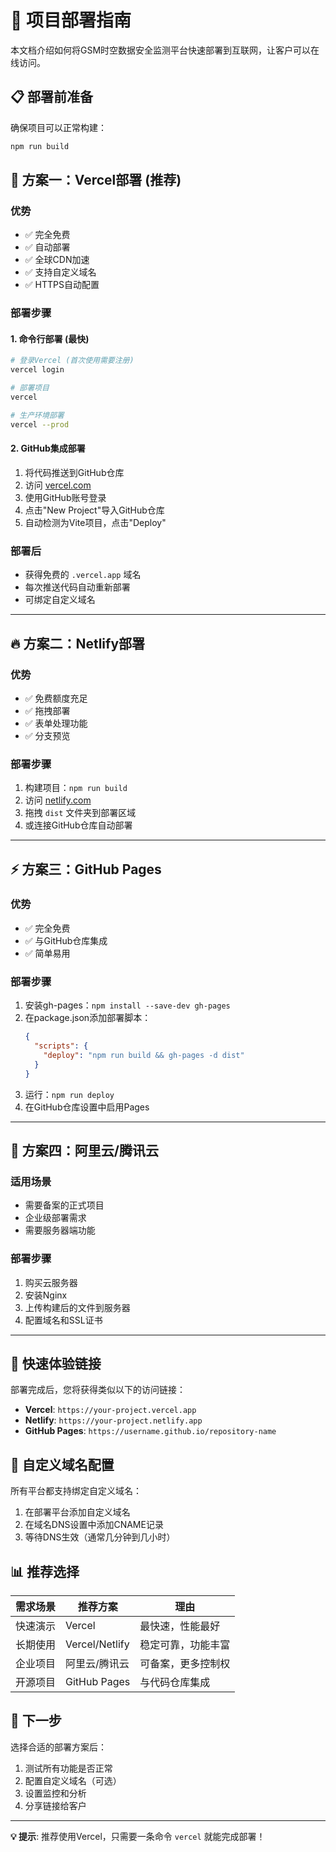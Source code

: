 # 🚀 项目部署指南

本文档介绍如何将GSM时空数据安全监测平台快速部署到互联网，让客户可以在线访问。

## 📋 部署前准备

确保项目可以正常构建：
```bash
npm run build
```

## 🌟 方案一：Vercel部署 (推荐)

### 优势
- ✅ 完全免费
- ✅ 自动部署
- ✅ 全球CDN加速
- ✅ 支持自定义域名
- ✅ HTTPS自动配置

### 部署步骤

#### 1. 命令行部署 (最快)
```bash
# 登录Vercel (首次使用需要注册)
vercel login

# 部署项目
vercel

# 生产环境部署
vercel --prod
```

#### 2. GitHub集成部署
1. 将代码推送到GitHub仓库
2. 访问 [vercel.com](https://vercel.com)
3. 使用GitHub账号登录
4. 点击"New Project"导入GitHub仓库
5. 自动检测为Vite项目，点击"Deploy"

### 部署后
- 获得免费的 `.vercel.app` 域名
- 每次推送代码自动重新部署
- 可绑定自定义域名

---

## 🔥 方案二：Netlify部署

### 优势
- ✅ 免费额度充足
- ✅ 拖拽部署
- ✅ 表单处理功能
- ✅ 分支预览

### 部署步骤
1. 构建项目：`npm run build`
2. 访问 [netlify.com](https://netlify.com)
3. 拖拽 `dist` 文件夹到部署区域
4. 或连接GitHub仓库自动部署

---

## ⚡ 方案三：GitHub Pages

### 优势
- ✅ 完全免费
- ✅ 与GitHub仓库集成
- ✅ 简单易用

### 部署步骤
1. 安装gh-pages：`npm install --save-dev gh-pages`
2. 在package.json添加部署脚本：
   ```json
   {
     "scripts": {
       "deploy": "npm run build && gh-pages -d dist"
     }
   }
   ```
3. 运行：`npm run deploy`
4. 在GitHub仓库设置中启用Pages

---

## 🏢 方案四：阿里云/腾讯云

### 适用场景
- 需要备案的正式项目
- 企业级部署需求
- 需要服务器端功能

### 部署步骤
1. 购买云服务器
2. 安装Nginx
3. 上传构建后的文件到服务器
4. 配置域名和SSL证书

---

## 📱 快速体验链接

部署完成后，您将获得类似以下的访问链接：

- **Vercel**: `https://your-project.vercel.app`
- **Netlify**: `https://your-project.netlify.app`
- **GitHub Pages**: `https://username.github.io/repository-name`

## 🔧 自定义域名配置

所有平台都支持绑定自定义域名：

1. 在部署平台添加自定义域名
2. 在域名DNS设置中添加CNAME记录
3. 等待DNS生效（通常几分钟到几小时）

## 📊 推荐选择

| 需求场景 | 推荐方案 | 理由 |
|---------|---------|------|
| 快速演示 | Vercel | 最快速，性能最好 |
| 长期使用 | Vercel/Netlify | 稳定可靠，功能丰富 |
| 企业项目 | 阿里云/腾讯云 | 可备案，更多控制权 |
| 开源项目 | GitHub Pages | 与代码仓库集成 |

## 🎯 下一步

选择合适的部署方案后：
1. 测试所有功能是否正常
2. 配置自定义域名（可选）
3. 设置监控和分析
4. 分享链接给客户

---

**💡 提示**: 推荐使用Vercel，只需要一条命令 `vercel` 就能完成部署！